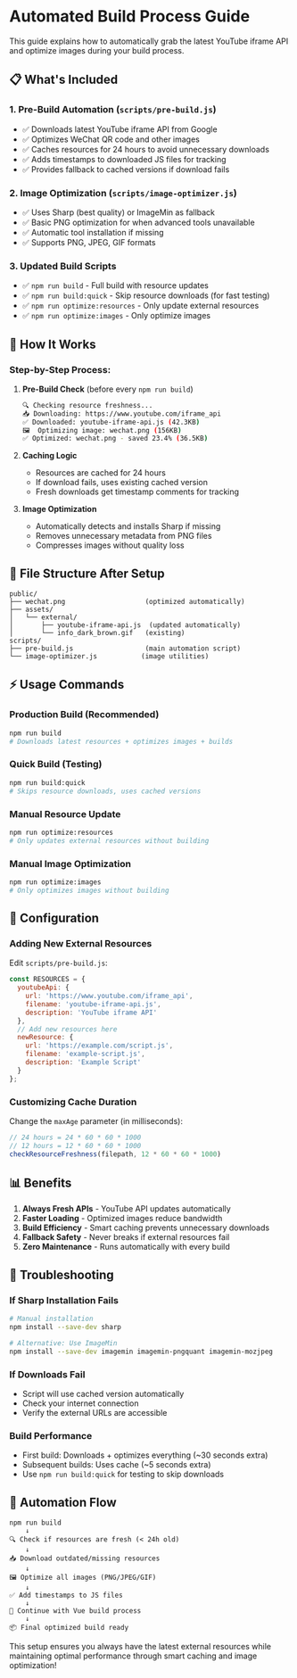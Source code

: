 # Automated Build Process Guide

This guide explains how to automatically grab the latest YouTube iframe API and optimize images during your build process.

## 📋 What's Included

### 1. **Pre-Build Automation (`scripts/pre-build.js`)**
- ✅ Downloads latest YouTube iframe API from Google
- ✅ Optimizes WeChat QR code and other images  
- ✅ Caches resources for 24 hours to avoid unnecessary downloads
- ✅ Adds timestamps to downloaded JS files for tracking
- ✅ Provides fallback to cached versions if download fails

### 2. **Image Optimization (`scripts/image-optimizer.js`)**
- ✅ Uses Sharp (best quality) or ImageMin as fallback
- ✅ Basic PNG optimization for when advanced tools unavailable
- ✅ Automatic tool installation if missing
- ✅ Supports PNG, JPEG, GIF formats

### 3. **Updated Build Scripts**
- ✅ `npm run build` - Full build with resource updates
- ✅ `npm run build:quick` - Skip resource downloads (for fast testing)
- ✅ `npm run optimize:resources` - Only update external resources
- ✅ `npm run optimize:images` - Only optimize images

## 🚀 How It Works

### Step-by-Step Process:

1. **Pre-Build Check** (before every `npm run build`)
   ```bash
   🔍 Checking resource freshness...
   📥 Downloading: https://www.youtube.com/iframe_api
   ✅ Downloaded: youtube-iframe-api.js (42.3KB)
   🖼️  Optimizing image: wechat.png (156KB)
   ✅ Optimized: wechat.png - saved 23.4% (36.5KB)
   ```

2. **Caching Logic**
   - Resources are cached for 24 hours
   - If download fails, uses existing cached version
   - Fresh downloads get timestamp comments for tracking

3. **Image Optimization**
   - Automatically detects and installs Sharp if missing
   - Removes unnecessary metadata from PNG files
   - Compresses images without quality loss

## 📁 File Structure After Setup

```
public/
├── wechat.png                    (optimized automatically)
├── assets/
│   └── external/
│       ├── youtube-iframe-api.js  (updated automatically)
│       └── info_dark_brown.gif   (existing)
scripts/
├── pre-build.js                  (main automation script)
└── image-optimizer.js           (image utilities)
```

## ⚡ Usage Commands

### Production Build (Recommended)
```bash
npm run build
# Downloads latest resources + optimizes images + builds
```

### Quick Build (Testing)
```bash
npm run build:quick
# Skips resource downloads, uses cached versions
```

### Manual Resource Update
```bash
npm run optimize:resources
# Only updates external resources without building
```

### Manual Image Optimization
```bash
npm run optimize:images
# Only optimizes images without building
```

## 🔧 Configuration

### Adding New External Resources
Edit `scripts/pre-build.js`:

```javascript
const RESOURCES = {
  youtubeApi: {
    url: 'https://www.youtube.com/iframe_api',
    filename: 'youtube-iframe-api.js',
    description: 'YouTube iframe API'
  },
  // Add new resources here
  newResource: {
    url: 'https://example.com/script.js',
    filename: 'example-script.js',
    description: 'Example Script'
  }
};
```

### Customizing Cache Duration
Change the `maxAge` parameter (in milliseconds):

```javascript
// 24 hours = 24 * 60 * 60 * 1000
// 12 hours = 12 * 60 * 60 * 1000
checkResourceFreshness(filepath, 12 * 60 * 60 * 1000)
```

## 📊 Benefits

1. **Always Fresh APIs** - YouTube API updates automatically
2. **Faster Loading** - Optimized images reduce bandwidth
3. **Build Efficiency** - Smart caching prevents unnecessary downloads
4. **Fallback Safety** - Never breaks if external resources fail
5. **Zero Maintenance** - Runs automatically with every build

## 🐛 Troubleshooting

### If Sharp Installation Fails
```bash
# Manual installation
npm install --save-dev sharp

# Alternative: Use ImageMin
npm install --save-dev imagemin imagemin-pngquant imagemin-mozjpeg
```

### If Downloads Fail
- Script will use cached version automatically
- Check your internet connection
- Verify the external URLs are accessible

### Build Performance
- First build: Downloads + optimizes everything (~30 seconds extra)
- Subsequent builds: Uses cache (~5 seconds extra)
- Use `npm run build:quick` for testing to skip downloads

## 🔄 Automation Flow

```
npm run build
    ↓
🔍 Check if resources are fresh (< 24h old)
    ↓
📥 Download outdated/missing resources
    ↓
🖼️ Optimize all images (PNG/JPEG/GIF)
    ↓
✅ Add timestamps to JS files
    ↓
🚀 Continue with Vue build process
    ↓
📦 Final optimized build ready
```

This setup ensures you always have the latest external resources while maintaining optimal performance through smart caching and image optimization!
